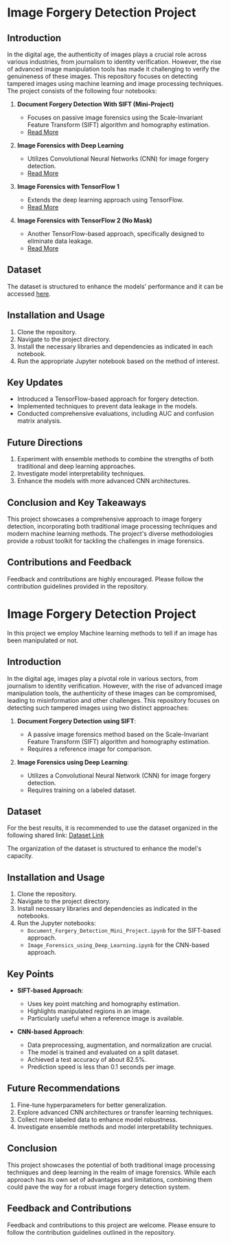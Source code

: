 # Image Forgery Detection Project

## Introduction

In the digital age, the authenticity of images plays a crucial role across various industries, from journalism to identity verification. However, the rise of advanced image manipulation tools has made it challenging to verify the genuineness of these images. This repository focuses on detecting tampered images using machine learning and image processing techniques. The project consists of the following four notebooks:

1. **Document Forgery Detection With SIFT (Mini-Project)**
   - Focuses on passive image forensics using the Scale-Invariant Feature Transform (SIFT) algorithm and homography estimation.
   - [Read More](./Document_Forgery_Detection_Mini_Project.ipynb)
   
2. **Image Forensics with Deep Learning**
   - Utilizes Convolutional Neural Networks (CNN) for image forgery detection.
   - [Read More](./Image_Forensics_using_Deep_Learning.ipynb)

3. **Image Forensics with TensorFlow 1**
   - Extends the deep learning approach using TensorFlow.
   - [Read More](./Image_Forensics_using_Deep_Learning_3.ipynb)

4. **Image Forensics with TensorFlow 2 (No Mask)**
   - Another TensorFlow-based approach, specifically designed to eliminate data leakage.
   - [Read More](./Image_Forensics_using_Deep_Learning_No_Mask.ipynb)

## Dataset

The dataset is structured to enhance the models' performance and it can be accessed [here](https://drive.google.com/drive/folders/1zu3Xm8snnVvNYjuy4entjtDXcLSF4BN6?usp=drive_link).

## Installation and Usage

1. Clone the repository.
2. Navigate to the project directory.
3. Install the necessary libraries and dependencies as indicated in each notebook.
4. Run the appropriate Jupyter notebook based on the method of interest.

## Key Updates

- Introduced a TensorFlow-based approach for forgery detection.
- Implemented techniques to prevent data leakage in the models.
- Conducted comprehensive evaluations, including AUC and confusion matrix analysis.

## Future Directions

1. Experiment with ensemble methods to combine the strengths of both traditional and deep learning approaches.
2. Investigate model interpretability techniques.
3. Enhance the models with more advanced CNN architectures.

## Conclusion and Key Takeaways

This project showcases a comprehensive approach to image forgery detection, incorporating both traditional image processing techniques and modern machine learning methods. The project's diverse methodologies provide a robust toolkit for tackling the challenges in image forensics.

## Contributions and Feedback

Feedback and contributions are highly encouraged. Please follow the contribution guidelines provided in the repository.










# Image Forgery Detection Project
In this project we employ Machine learning methods to tell if an image has been manipulated or not.
## Introduction

In the digital age, images play a pivotal role in various sectors, from journalism to identity verification. However, with the rise of advanced image manipulation tools, the authenticity of these images can be compromised, leading to misinformation and other challenges. This repository focuses on detecting such tampered images using two distinct approaches:

1. **Document Forgery Detection using SIFT**:
   - A passive image forensics method based on the Scale-Invariant Feature Transform (SIFT) algorithm and homography estimation.
   - Requires a reference image for comparison.
   
2. **Image Forensics using Deep Learning**:
   - Utilizes a Convolutional Neural Network (CNN) for image forgery detection.
   - Requires training on a labeled dataset.

## Dataset

For the best results, it is recommended to use the dataset organized in the following shared link:
[Dataset Link](https://drive.google.com/drive/folders/1zu3Xm8snnVvNYjuy4entjtDXcLSF4BN6?usp=drive_link)

The organization of the dataset is structured to enhance the model's capacity.

## Installation and Usage

1. Clone the repository.
2. Navigate to the project directory.
3. Install necessary libraries and dependencies as indicated in the notebooks.
4. Run the Jupyter notebooks:
   - `Document_Forgery_Detection_Mini_Project.ipynb` for the SIFT-based approach.
   - `Image_Forensics_using_Deep_Learning.ipynb` for the CNN-based approach.

## Key Points

- **SIFT-based Approach**:
  - Uses key point matching and homography estimation.
  - Highlights manipulated regions in an image.
  - Particularly useful when a reference image is available.
  
- **CNN-based Approach**:
  - Data preprocessing, augmentation, and normalization are crucial.
  - The model is trained and evaluated on a split dataset.
  - Achieved a test accuracy of about 82.5%.
  - Prediction speed is less than 0.1 seconds per image.

## Future Recommendations

1. Fine-tune hyperparameters for better generalization.
2. Explore advanced CNN architectures or transfer learning techniques.
3. Collect more labeled data to enhance model robustness.
4. Investigate ensemble methods and model interpretability techniques.

## Conclusion

This project showcases the potential of both traditional image processing techniques and deep learning in the realm of image forensics. While each approach has its own set of advantages and limitations, combining them could pave the way for a robust image forgery detection system.

## Feedback and Contributions

Feedback and contributions to this project are welcome. Please ensure to follow the contribution guidelines outlined in the repository.

